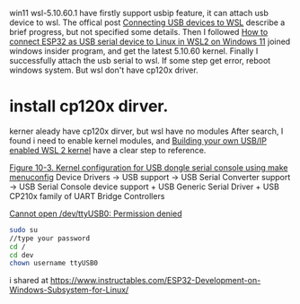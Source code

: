 win11 wsl-5.10.60.1 have firstly support usbip feature, it can attach usb device to wsl.
The offical post [Connecting USB devices to WSL](https://devblogs.microsoft.com/commandline/connecting-usb-devices-to-wsl/) describe a brief progress, but not specified some details. 
Then I followed [How to connect ESP32 as USB serial device to Linux in WSL2 on Windows 11](https://georgik.rocks/how-to-connect-esp32-as-usb-serial-device-to-linux-in-wsl2-on-windows-11/) joined windows insider program, and get the latest 5.10.60 kernel.
Finally I successfully attach the usb serial to wsl. If some step get error, reboot windows system.
But wsl don't have cp120x driver. 
 
# install cp120x dirver.
kerner aleady have cp120x dirver, but wsl have no modules 
After search, I found i need to enable kernel modules, and [Building your own USB/IP enabled WSL 2 kernel](https://github.com/dorssel/usbipd-win/wiki/WSL-support#building-your-own-usbip-enabled-wsl-2-kernel) have a clear step to reference.

[Figure 10-3. Kernel configuration for USB dongle serial console using make menuconfig](https://tldp.org/HOWTO/Remote-Serial-Console-HOWTO/kernelcompile-25.html)
Device Drivers -> USB support -> USB Serial Converter support -> USB Serial Console device support + USB Generic Serial Driver + USB CP210x family of UART Bridge Controllers

[Cannot open /dev/ttyUSB0: Permission denied](https://github.com/esp8266/source-code-examples/issues/26#issuecomment-706129191)
```bash
sudo su
//type your password
cd /
cd dev
chown username ttyUSB0
```

i shared at 
https://www.instructables.com/ESP32-Development-on-Windows-Subsystem-for-Linux/
